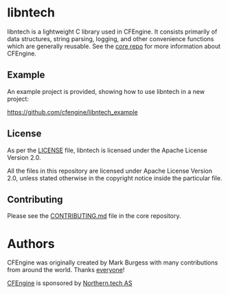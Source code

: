 # libntech

libntech is a lightweight C library used in CFEngine.
It consists primarily of data structures, string parsing, logging, and other convenience functions which are generally reusable.
See the [core repo](https://github.com/cfengine/core/) for more information about CFEngine.

## Example

An example project is provided, showing how to use libntech in a new project:

https://github.com/cfengine/libntech_example

## License

As per the [LICENSE](https://github.com/cfengine/libntech/blob/master/LICENSE) file, libntech is licensed under the Apache License Version 2.0.

All the files in this repository are licensed under Apache License Version 2.0, unless stated otherwise in the copyright notice inside the particular file.

## Contributing

Please see the [CONTRIBUTING.md](https://github.com/cfengine/core/blob/master/CONTRIBUTING.md) file in the core repository.

# Authors

CFEngine was originally created by Mark Burgess with many contributions from around the world.
Thanks [everyone](https://github.com/cfengine/core/blob/master/AUTHORS)!

[CFEngine](https://cfengine.com) is sponsored by [Northern.tech AS](https://northern.tech)
